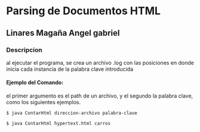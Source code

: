 # Parsing de Documentos HTML
## Linares Magaña Angel gabriel

### Descripcion
al ejecutar el programa, se crea un archivo .log con las posiciones en donde inicia cada instancia de la palabra clave introducida

#### Ejemplo del Comando:
el primer argumento es el path de un archivo, y el segundo la palabra clave, como los siguientes ejemplos.
```
$ java ContarHtml direccion-archivo palabra-clave
```

```
$ java ContarHtml hypertext.html carros
```

